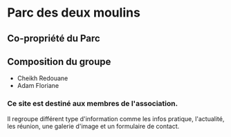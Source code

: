# Parc des deux moulins

## Co-propriété du Parc 

## Composition du groupe  

* Cheikh Redouane 
* Adam Floriane

### Ce site est destiné aux membres de l'association.  
Il regroupe différent type d'information comme les infos pratique, l'actualité, les réunion, une galerie d'image
et un formulaire de contact. 

